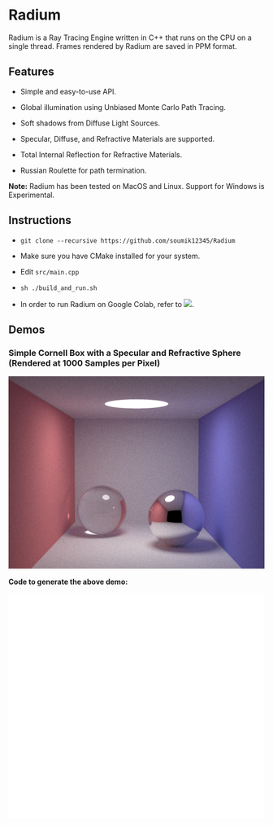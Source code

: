 # Radium

Radium is a Ray Tracing Engine written in C++ that runs on the CPU on a single thread. Frames rendered by Radium are saved in PPM format.

## Features

- Simple and easy-to-use API.

- Global illumination using Unbiased Monte Carlo Path Tracing.

- Soft shadows from Diffuse Light Sources.

- Specular, Diffuse, and Refractive Materials are supported.

- Total Internal Reflection for Refractive Materials.

- Russian Roulette for path termination.

**Note:** Radium has been tested on MacOS and Linux. Support for Windows is Experimental.

## Instructions

- `git clone --recursive https://github.com/soumik12345/Radium`

- Make sure you have CMake installed for your system.

- Edit `src/main.cpp`

- `sh ./build_and_run.sh`

- In order to run Radium on Google Colab, refer to [![](https://colab.research.google.com/assets/colab-badge.svg)](https://colab.research.google.com/github/soumik12345/Radium/blob/monte_carlo/notebooks/Demo.ipynb).

## Demos

### Simple Cornell Box with a Specular and Refractive Sphere (Rendered at 1000 Samples per Pixel)

![](./assets/simple_cornell_box.png)

**Code to generate the above demo:**

![](./assets/sample_code.svg)

